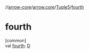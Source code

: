 //[arrow-core](../../../index.md)/[arrow.core](../index.md)/[Tuple5](index.md)/[fourth](fourth.md)

# fourth

[common]\
val [fourth](fourth.md): [D](index.md)
